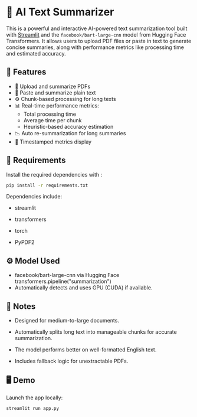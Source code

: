 # 🧠 AI Text Summarizer

This is a powerful and interactive AI-powered text summarization tool built with [Streamlit](https://streamlit.io/) and the `facebook/bart-large-cnn` model from Hugging Face Transformers. It allows users to upload PDF files or paste in text to generate concise summaries, along with performance metrics like processing time and estimated accuracy.

## 🚀 Features

- 📄 Upload and summarize PDFs
- 📝 Paste and summarize plain text
- ⚙️ Chunk-based processing for long texts
- 📊 Real-time performance metrics:
  - Total processing time
  - Average time per chunk
  - Heuristic-based accuracy estimation
- 📉 Auto re-summarization for long summaries
- 📅 Timestamped metrics display

## 🧰 Requirements
Install the required dependencies with :

```bash
pip install -r requirements.txt
```


Dependencies include:

- streamlit

- transformers

- torch

- PyPDF2

## ⚙️ Model Used

- facebook/bart-large-cnn via Hugging Face transformers.pipeline("summarization")
- Automatically detects and uses GPU (CUDA) if available.

## 📌 Notes

- Designed for medium-to-large documents.

- Automatically splits long text into manageable chunks for accurate summarization.

- The model performs better on well-formatted English text.

- Includes fallback logic for unextractable PDFs.

## 🖥️ Demo

Launch the app locally:

```bash
streamlit run app.py
